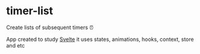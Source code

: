 # timer-list
Create lists of subsequent timers :alarm_clock:

App created to study [Svelte](https://svelte.dev) it uses states, animations, hooks, context, store and etc

